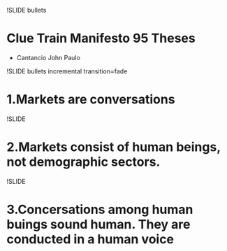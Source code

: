 !SLIDE bullets

# Clue Train Manifesto 95 Theses #

* Cantancio John Paulo

!SLIDE bullets incremental transition=fade

# 1.Markets are conversations #
!SLIDE
# 2.Markets consist of human beings, not demographic sectors. #
!SLIDE
# 3.Concersations among human buings sound human. They are conducted in a human voice #

